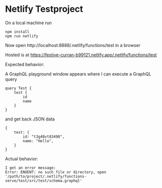 # Netlify Testproject

On a local machine run

```
npm install
npm run netlify
```

Now open http://localhost:8888/.netlify/functions/test in a browser

Hosted is at https://festive-curran-b99121.netlify.app/.netlify/functions/test

Expected behavior:

A GraphQL playground window appears where I can execute a GraphQL query

```
query Test {
    test {
        id
        name
    }
}
```

and get back JSON data

```
{
    test: {
        id: "t3g48vt83498",
        name: "Hello",
    }
}
```

Actual behavior:

```
I get an error message:
Error: ENOENT: no such file or directory, open '/path/to/project/.netlify/functions-serve/test/src/test/schema.graphql'
```
